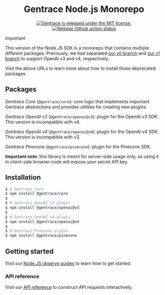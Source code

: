 <!-- TEXT_SECTION:header:START -->
<h1 align="center">
Gentrace Node.js Monorepo
</h1>
<p align="center">
  <a href="https://github.com/gentrace/gentrace-node/blob/master/LICENSE">
    <img src="https://img.shields.io/badge/license-MIT-blue.svg" alt="Gentrace is released under the MIT license." />
  </a>
  <a href="https://github.com/gentrace/gentrace-node/actions/workflows/release-please.yaml">
    <img src="https://github.com/gentrace/gentrace-node/actions/workflows/release-please.yaml/badge.svg" alt="Release Github action status" />
  </a>
</p>
<!-- TEXT_SECTION:header:END -->

> [!IMPORTANT]
> This version of the Node.JS SDK is a monorepo that contains multiple different packages. Previously, we had separated [our v0 branch](https://github.com/gentrace/gentrace-node/tree/v0) and [our v1 branch](https://github.com/gentrace/gentrace-node/tree/v1) to support OpenAI v3 and v4, respectively. 
> 
> Visit the above URLs to learn more about how to install those deprecated packages.


## Packages

_Gentrace Core_ (`@gentrace/core`): core logic that implements important Gentrace abstractions and provides utilities for creating new plugins.


_Gentrace OpenAI v3_ (`@gentrace/openai@v3`): plugin for the OpenAI v3 SDK. This version is incompatible with v4.

_Gentrace OpenAI v4_ (`@gentrace/openai@v4`): plugin for the OpenAI v4 SDK. This version is incompatible with v3.

_Gentrace Pinecone_ (`@gentrace/pinecone`): plugin for the Pinecone SDK.



**Important note**: this library is meant for server-side usage only, as using it in client-side browser code will expose your secret API key.

## Installation

```bash
$ # Gentrace core
$ npm install @gentrace/core
$
$ # Gentrace OpenAI v3 plugin
$ npm install @gentrace/openai@v3
$
$ # Gentrace OpenAI v4 plugin
$ npm install @gentrace/openai@v4
$
$ # Gentrace Pinecone plugin
$ npm install @gentrace/pinecone
```

## Getting started

Visit our [Node.JS observe guides](https://docs.gentrace.ai/docs/observe-nodejs) to learn how to get started.

### API reference 

Visit our [API reference](https://docs.gentrace.ai/reference) to construct API requests interactively.

